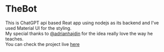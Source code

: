 # TheBot

This is ChatGPT api based Reat app using nodejs as its backend and I've used Material UI for the styling.<br />
My special thanks to [@adrianhajdin](https://www.github.com/adrianhajdin) for the idea really love the way he teaches.<br />
You can check the project live [here](https://theaibot.netlify.app/)
